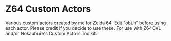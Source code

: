 # Z64 Custom Actors
Various custom actors created by me for Zelda 64.
Edit "obj.h" before using each actor.
Please credit if you decide to use these.
For use with Z64OVL and/or Nokaubure's Custom Actors Toolkit.
